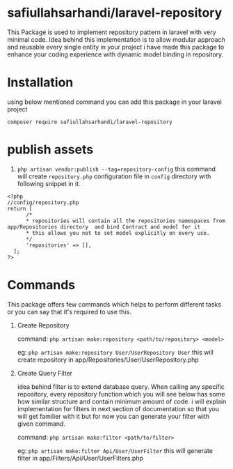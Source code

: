 # safiullahsarhandi/laravel-repository
This Package is used to implement repository pattern in laravel with very minimal code. Idea behind this implementation is to allow modular approach and reusable every single entity in your project 
i have made this package to enhance your coding experience with dynamic model binding in repository.  


# Installation
using below mentioned command you can add this package in your laravel project

`composer require safiullahsarhandi/laravel-repository`

# publish assets
1. `php artisan vendor:publish --tag=repository-config`
this command will create `repository.php` configuration file in `config` directory with following snippet in it. 


``` 
<?php 
//config/repository.php
return [
      /* 
      * repositories will contain all the repositories namespaces from app/Repositories directory  and bind Contract and model for it  
      * this allows you not to set model explicitly on every use.  
      */
      'repositories' => [],
  ];
?> 
```

# Commands

This package offers few commands which helps to perform different tasks or you can say that it's required to use this. 

1. Create Repository

      command: `php artisan make:repository <path/to/repository> <model>`
      
      eg: `php artisan make:repository User/UserRepository User` this will create repository in app/Repositories/User/UserRepository.php
      
2. Create Query Filter

      idea behind filter is to extend database query. When calling any specific repository, every repository function which you will see below has some how similar structure and contain minimum amount of code. i will explain implementation for filters in next section of documentation so that you will get familier with it but for now you can generate your filter with given command.
      
      command: `php artisan make:filter <path/to/filter>`
      
      eg: `php artisan make:filter Api/User/UserFilter` this will generate filter in app/Filters/Api/User/UserFilters.php

